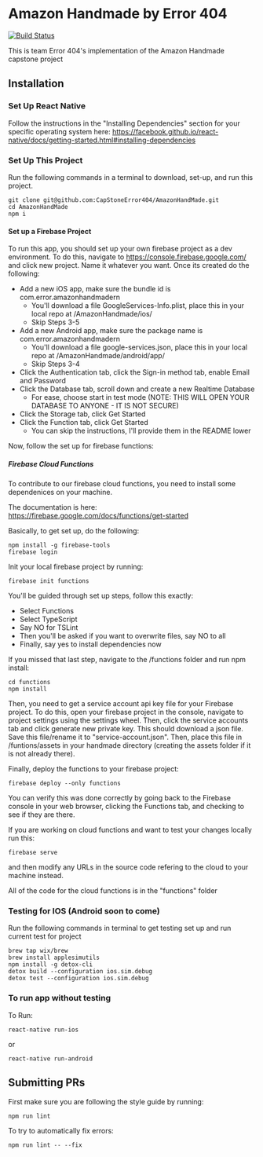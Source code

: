 # Amazon Handmade by Error 404

[![Build Status](https://app.bitrise.io/app/da6882a3406c4076/status.svg?token=_GV7vk-FI6Fj_Lg-gufs0A&branch=dev)](https://app.bitrise.io/app/da6882a3406c4076)

This is team Error 404's implementation of the Amazon Handmade capstone project

## Installation

### Set Up React Native

Follow the instructions in the "Installing Dependencies" section for your specific operating system here:
https://facebook.github.io/react-native/docs/getting-started.html#installing-dependencies

### Set Up This Project

Run the following commands in a terminal to download, set-up, and run this project.

```
git clone git@github.com:CapStoneError404/AmazonHandMade.git
cd AmazonHandMade
npm i
```

#### Set up a Firebase Project

To run this app, you should set up your own firebase project as a dev environment. To do this, navigate to https://console.firebase.google.com/ and click new project. Name it whatever you want. Once its created do the following:
* Add a new iOS app, make sure the bundle id is com.error.amazonhandmadern
  * You'll download a file GoogleServices-Info.plist, place this in your local repo at /AmazonHandmade/ios/
  * Skip Steps 3-5
* Add a new Android app, make sure the package name is com.error.amazonhandmadern
  * You'll download a file google-services.json, place this in your local repo at /AmazonHandmade/android/app/
  * Skip Steps 3-4
* Click the Authentication tab, click the Sign-in method tab, enable Email and Password
* Click the Database tab, scroll down and create a new Realtime Database
  * For ease, choose start in test mode (NOTE: THIS WILL OPEN YOUR DATABASE TO ANYONE - IT IS NOT SECURE)
* Click the Storage tab, click Get Started
* Click the Function tab, click Get Started
  * You can skip the instructions, I'll provide them in the README lower

Now, follow the set up for firebase functions:

##### Firebase Cloud Functions

To contribute to our firebase cloud functions, you need to install some dependenices on your machine.

The documentation is here: https://firebase.google.com/docs/functions/get-started

Basically, to get set up, do the following:
```
npm install -g firebase-tools
firebase login
```

Init your local firebase project by running:
```
firebase init functions
```
You'll be guided through set up steps, follow this exactly:
* Select Functions
* Select TypeScript
* Say NO for TSLint
* Then you'll be asked if you want to overwrite files, say NO to all
* Finally, say yes to install dependencies now

If you missed that last step, navigate to the /functions folder and run npm install:
```
cd functions
npm install
```

Then, you need to get a service account api key file for your Firebase project. To do this, open your firebase project in the console, navigate to project settings using the settings wheel. Then, click the service accounts tab and click generate new private key. This should download a json file. Save this file/rename it to "service-account.json". Then, place this file in /funtions/assets in your handmade directory (creating the assets folder if it is not already there).

Finally, deploy the functions to your firebase project:
```
firebase deploy --only functions
```

You can verify this was done correctly by going back to the Firebase console in your web browser, clicking the Functions tab, and checking to see if they are there.

If you are working on cloud functions and want to test your changes locally run this:
```
firebase serve
```
and then modify any URLs in the source code refering to the cloud to your machine instead.

All of the code for the cloud functions is in the "functions" folder

### Testing for IOS (Android soon to come)

Run the following commands in terminal to get testing set up and run current test for project

``` 
brew tap wix/brew
brew install applesimutils
npm install -g detox-cli
detox build --configuration ios.sim.debug
detox test --configuration ios.sim.debug
```



### To run app without testing
To Run:
```
react-native run-ios
```

or

```
react-native run-android
```


## Submitting PRs
First make sure you are following the style guide by running:
```
npm run lint
```

To try to automatically fix errors:
```
npm run lint -- --fix
```
